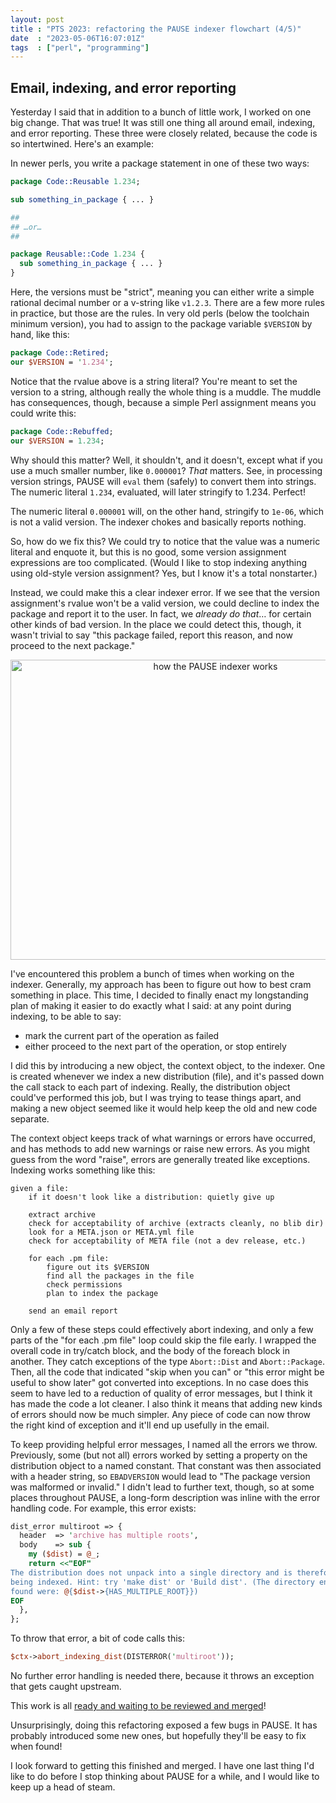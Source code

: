 ```yaml
---
layout: post
title : "PTS 2023: refactoring the PAUSE indexer flowchart (4/5)"
date  : "2023-05-06T16:07:01Z"
tags  : ["perl", "programming"]
---
```


## Email, indexing, and error reporting

Yesterday I said that in addition to a bunch of little work, I worked on one
big change.  That was true!  It was still one thing all around email, indexing,
and error reporting.  These three were closely related, because the code is so
intertwined.  Here's an example:

In newer perls, you write a package statement in one of these two ways:

```perl
package Code::Reusable 1.234;

sub something_in_package { ... }

##
## …or…
##

package Reusable::Code 1.234 {
  sub something_in_package { ... }
}
```

Here, the versions must be "strict", meaning you can either write a simple
rational decimal number or a v-string like `v1.2.3`.  There are a few more
rules in practice, but those are the rules.  In very old perls (below the
toolchain minimum version), you had to assign to the package variable
`$VERSION` by hand, like this:

```perl
package Code::Retired;
our $VERSION = '1.234';
```

Notice that the rvalue above is a string literal?  You're meant to set the
version to a string, although really the whole thing is a muddle.  The muddle
has consequences, though, because a simple Perl assignment means you could
write this:

```perl
package Code::Rebuffed;
our $VERSION = 1.234;
```

Why should this matter?  Well, it shouldn't, and it doesn't, except what if you
use a much smaller number, like `0.000001`?  *That* matters.  See, in
processing version strings, PAUSE will `eval` them (safely) to convert them
into strings.  The numeric literal `1.234`, evaluated, will later stringify to
1.234.  Perfect!

The numeric literal `0.000001` will, on the other hand, stringify to `1e-06`,
which is not a valid version.  The indexer chokes and basically reports
nothing.

So, how do we fix this?  We could try to notice that the value was a numeric
literal and enquote it, but this is no good, some version assignment
expressions are too complicated.  (Would I like to stop indexing anything
using old-style version assignment?  Yes, but I know it's a total nonstarter.)

Instead, we could make this a clear indexer error.  If we see that the version
assignment's rvalue won't be a valid version, we could decline to index the
package and report it to the user.  In fact, we *already do that*… for certain
other kinds of bad version.  In the place we could detect this, though, it
wasn't trivial to say "this package failed, report this reason, and now proceed
to the next package."

<center>
<a data-flickr-embed="true" href="https://www.flickr.com/photos/rjbs/52869038908/in/dateposted/" title="how the PAUSE indexer works"><img src="https://live.staticflickr.com/65535/52869038908_a2106ab1dd_z.jpg" width="640" height="480" alt="how the PAUSE indexer works"/></a><script async src="//embedr.flickr.com/assets/client-code.js" charset="utf-8"></script>
</center>

I've encountered this problem a bunch of times when working on the indexer.
Generally, my approach has been to figure out how to best cram something in
place.  This time, I decided to finally enact my longstanding plan of making it
easier to do exactly what I said: at any point during indexing, to be able to
say:

* mark the current part of the operation as failed
* either proceed to the next part of the operation, or stop entirely

I did this by introducing a new object, the context object, to the indexer.
One is created whenever we index a new distribution (file), and it's passed
down the call stack to each part of indexing.  Really, the distribution object
could've performed this job, but I was trying to tease things apart, and making
a new object seemed like it would help keep the old and new code separate.

The context object keeps track of what warnings or errors have occurred, and
has methods to add new warnings or raise new errors.  As you might guess from
the word "raise", errors are generally treated like exceptions.  Indexing works
something like this:

```
given a file:
    if it doesn't look like a distribution: quietly give up

    extract archive
    check for acceptability of archive (extracts cleanly, no blib dir)
    look for a META.json or META.yml file
    check for acceptability of META file (not a dev release, etc.)

    for each .pm file:
        figure out its $VERSION
        find all the packages in the file
        check permissions
        plan to index the package

    send an email report
```

Only a few of these steps could effectively abort indexing, and only a few
parts of the "for each .pm file" loop could skip the file early.  I wrapped the
overall code in try/catch block, and the body of the foreach block in another.
They catch exceptions of the type `Abort::Dist` and `Abort::Package`.  Then,
all the code that indicated "skip when you can" or "this error might be useful
to show later" got converted into exceptions.  In no case does this seem to
have led to a reduction of quality of error messages, but I think it has made
the code a lot cleaner.  I also think it means that adding new kinds of errors
should now be much simpler.  Any piece of code can now throw the right kind of
exception and it'll end up usefully in the email.

To keep providing helpful error messages, I named all the errors we throw.
Previously, some (but not all) errors worked by setting a property on the
distribution object to a named constant.  That constant was then associated
with a header string, so `EBADVERSION` would lead to "The package version was
malformed or invalid."  I didn't lead to further text, though, so at some
places throughout PAUSE, a long-form description was inline with the error
handling code.  For example, this error exists:

```perl
dist_error multiroot => {
  header  => 'archive has multiple roots',
  body    => sub {
    my ($dist) = @_;
    return <<"EOF"
The distribution does not unpack into a single directory and is therefore not
being indexed. Hint: try 'make dist' or 'Build dist'. (The directory entries
found were: @{$dist->{HAS_MULTIPLE_ROOT}})
EOF
  },
};
```

To throw that error, a bit of code calls this:

```perl
$ctx->abort_indexing_dist(DISTERROR('multiroot'));
```

No further error handling is needed there, because it throws an exception that
gets caught upstream.

This work is all [ready and waiting to be reviewed and
merged](https://github.com/andk/pause/pull/405)!

Unsurprisingly, doing this refactoring exposed a few bugs in PAUSE.  It has
probably introduced some new ones, but hopefully they'll be easy to fix when
found!

I look forward to getting this finished and merged.  I have one last thing I'd
like to do before I stop thinking about PAUSE for a while, and I would like to
keep up a head of steam.
